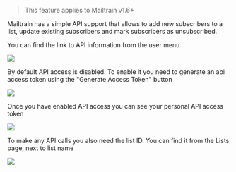 > This feature applies to Mailtrain v1.6+

Mailtrain has a simple API support that allows to add new subscribers to a list, update existing subscribers and mark subscribers as unsubscribed.

You can find the link to API information from the user menu

![](https://cldup.com/nGpmVFvgU1.png)

By default API access is disabled. To enable it you need to generate an api access token using the "Generate Access Token" button

![](https://cldup.com/LAZgCl8FI0.png)

Once you have enabled API access you can see your personal API access token

![](https://cldup.com/3IH1METbL4.png)

To make any API calls you also need the list ID. You can find it from the Lists page, next to list name

![](https://cldup.com/WqN-1iAccV.png)

